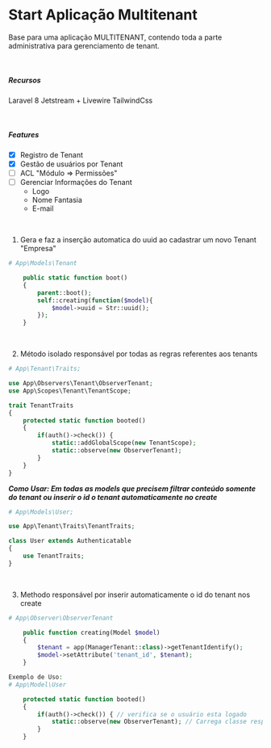 # Start Aplicação Multitenant

Base para uma aplicação MULTITENANT, contendo toda a parte administrativa para gerenciamento de tenant.

<br>

##### Recursos
Laravel 8
Jetstream + Livewire
TailwindCss

<br>

##### Features
- [x] Registro de Tenant
- [x] Gestão de usuários por Tenant
- [ ] ACL "Módulo => Permissões"
- [ ] Gerenciar Informações do Tenant
    - Logo
    - Nome Fantasia
    - E-mail

<br>

1. Gera e faz a inserção automatica do uuid ao cadastrar um novo Tenant "Empresa"

```php
# App\Models\Tenant

    public static function boot()
    {
        parent::boot();
        self::creating(function($model){
            $model->uuid = Str::uuid();
        });
    }
```

<br>

2. Método isolado responsável por todas as regras referentes aos tenants

```php
# App\Tenant\Traits;

use App\Observers\Tenant\ObserverTenant;
use App\Scopes\Tenant\TenantScope;

trait TenantTraits
{
    protected static function booted()
    {   
        if(auth()->check()) {
            static::addGlobalScope(new TenantScope);
            static::observe(new ObserverTenant);
        }        
    }
}
```
***Como Usar: Em todas as models que precisem filtrar conteúdo somente do tenant ou inserir o id o tenant automaticamente no create***
```php
# App\Models\User;

use App\Tenant\Traits\TenantTraits;

class User extends Authenticatable
{
    use TenantTraits;
}
```

<br>

3. Methodo responsável por inserir automaticamente o id do tenant nos create

```php
# App\Observer\ObserverTenant

    public function creating(Model $model)
    {
        $tenant = app(ManagerTenant::class)->getTenantIdentify();
        $model->setAttribute('tenant_id', $tenant);
    }

Exemplo de Uso:
# App\Model\User

    protected static function booted()
    {   
        if(auth()->check()) { // verifica se o usuário esta logado
            static::observe(new ObserverTenant); // Carrega classe responsável por inserir o tenant no create
        }        
    }
